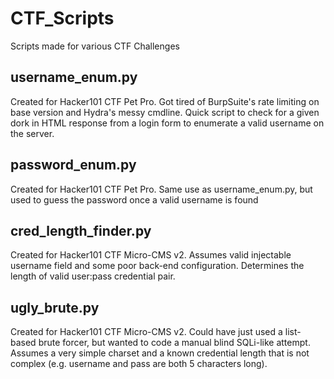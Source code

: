 # CTF_Scripts
Scripts made for various CTF Challenges

## username_enum.py
Created for Hacker101 CTF Pet Pro. Got tired of BurpSuite's rate limiting on base version and Hydra's messy cmdline. Quick script to check for a given dork in HTML response from a login form to enumerate a valid username on the server.

## password_enum.py
Created for Hacker101 CTF Pet Pro. Same use as username_enum.py, but used to guess the password once a valid username is found

## cred_length_finder.py
Created for Hacker101 CTF Micro-CMS v2. Assumes valid injectable username field and some poor back-end configuration. Determines the length of valid user:pass credential pair.

## ugly_brute.py
Created for Hacker101 CTF Micro-CMS v2. Could have just used a list-based brute forcer, but wanted to code a manual blind SQLi-like attempt. Assumes a very simple charset and a known credential length that is not complex (e.g. username and pass are both 5 characters long).
